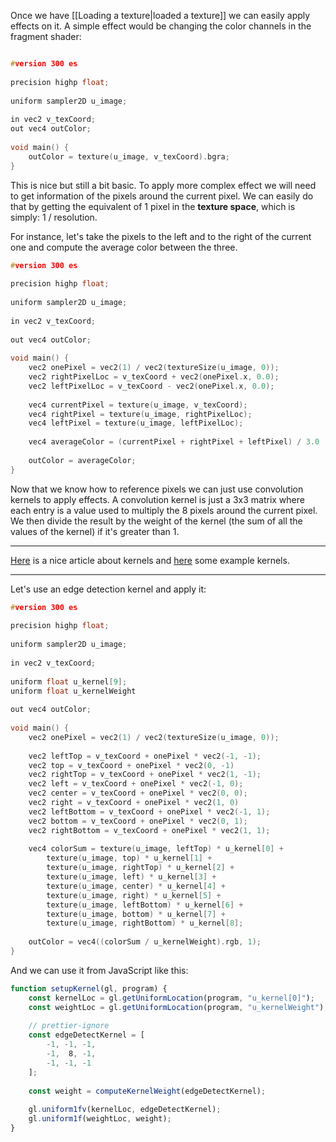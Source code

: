 Once we have [[Loading a texture|loaded a texture]] we can easily apply effects on it. A simple effect would be changing the color channels in the fragment shader:

```c

#version 300 es  
  
precision highp float;
  
uniform sampler2D u_image;
  
in vec2 v_texCoord;
out vec4 outColor;
  
void main() {
	outColor = texture(u_image, v_texCoord).bgra;
}
```

This is nice but still a bit basic. To apply more complex effect we will need to get information of the pixels around the current pixel. We can easily do that by getting the equivalent of 1 pixel in the **texture space**, which is simply: 1 / resolution.

For instance, let's take the pixels to the left and to the right of the current one and compute the average color between the three.

```c
#version 300 es  
  
precision highp float;
  
uniform sampler2D u_image;
  
in vec2 v_texCoord;
  
out vec4 outColor;
  
void main() {
	vec2 onePixel = vec2(1) / vec2(textureSize(u_image, 0));
	vec2 rightPixelLoc = v_texCoord + vec2(onePixel.x, 0.0);
	vec2 leftPixelLoc = v_texCoord - vec2(onePixel.x, 0.0);
	
	vec4 currentPixel = texture(u_image, v_texCoord);
	vec4 rightPixel = texture(u_image, rightPixelLoc);
	vec4 leftPixel = texture(u_image, leftPixelLoc);
	
	vec4 averageColor = (currentPixel + rightPixel + leftPixel) / 3.0
	
	outColor = averageColor;
}
```

Now that we know how to reference pixels we can just use convolution kernels to apply effects. A convolution kernel is just a 3x3 matrix where each entry is a value used to multiply the 8 pixels around the current pixel. We then divide the result by the weight of the kernel (the sum of all the values of the kernel) if it's greater than 1. 

___
[Here](https://docs.gimp.org/2.6/en/plug-in-convmatrix.html) is a nice article about kernels and [here](https://www.codeproject.com/Articles/6534/Convolution-of-Bitmaps) some example kernels.
___

Let's use an edge detection kernel and apply it:

```c
#version 300 es  
  
precision highp float;
  
uniform sampler2D u_image;
  
in vec2 v_texCoord;
  
uniform float u_kernel[9];
uniform float u_kernelWeight
  
out vec4 outColor;
  
void main() {
	vec2 onePixel = vec2(1) / vec2(textureSize(u_image, 0));
	
	vec2 leftTop = v_texCoord + onePixel * vec2(-1, -1);
	vec2 top = v_texCoord + onePixel * vec2(0, -1)
	vec2 rightTop = v_texCoord + onePixel * vec2(1, -1);
	vec2 left = v_texCoord + onePixel * vec2(-1, 0);
	vec2 center = v_texCoord + onePixel * vec2(0, 0);
	vec2 right = v_texCoord + onePixel * vec2(1, 0)
	vec2 leftBottom = v_texCoord + onePixel * vec2(-1, 1);
	vec2 bottom = v_texCoord + onePixel * vec2(0, 1);
	vec2 rightBottom = v_texCoord + onePixel * vec2(1, 1);
	
	vec4 colorSum = texture(u_image, leftTop) * u_kernel[0] +
		texture(u_image, top) * u_kernel[1] +
		texture(u_image, rightTop) * u_kernel[2] +
		texture(u_image, left) * u_kernel[3] +
		texture(u_image, center) * u_kernel[4] +
		texture(u_image, right) * u_kernel[5] +
		texture(u_image, leftBottom) * u_kernel[6] +
		texture(u_image, bottom) * u_kernel[7] +
		texture(u_image, rightBottom) * u_kernel[8];
	 
	outColor = vec4((colorSum / u_kernelWeight).rgb, 1);
}
```

And we can use it from JavaScript like this:

```js
function setupKernel(gl, program) {
	const kernelLoc = gl.getUniformLocation(program, "u_kernel[0]");
	const weightLoc = gl.getUniformLocation(program, "u_kernelWeight");
	
	// prettier-ignore
	const edgeDetectKernel = [
		-1, -1, -1,
		-1,  8, -1,
		-1, -1, -1
	];
	
	const weight = computeKernelWeight(edgeDetectKernel);
	
	gl.uniform1fv(kernelLoc, edgeDetectKernel);
	gl.uniform1f(weightLoc, weight);
}
```

